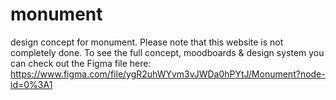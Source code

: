 # monument
 design concept for monument.
 Please note that this website is not completely done. To see the full concept, moodboards & design system you can check out the Figma file here: https://www.figma.com/file/ygR2uhWYvm3vJWDa0hPYtJ/Monument?node-id=0%3A1

